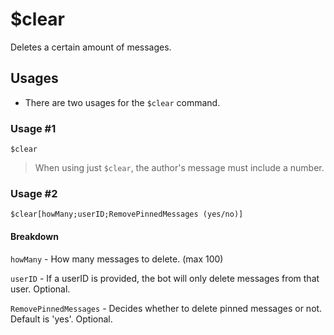 # $clear
Deletes a certain amount of messages.

## Usages
- There are two usages for the `$clear` command.

### Usage #1
```
$clear
```
> When using just `$clear`, the author's message must include a number.

### Usage #2
```
$clear[howMany;userID;RemovePinnedMessages (yes/no)]
```

#### Breakdown
`howMany` - How many messages to delete. (max 100)

`userID` - If a userID is provided, the bot will only delete messages from that user. Optional.

`RemovePinnedMessages` - Decides whether to delete pinned messages or not. Default is 'yes'. Optional.
